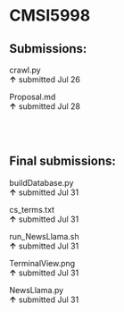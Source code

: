 # CMSI5998

## Submissions:   
crawl.py  
**↑**   submitted Jul 26   
    
Proposal.md    
**↑**   submitted Jul 28

\
&nbsp;


## Final submissions:   
buildDatabase.py    
**↑**   submitted Jul 31    
    
cs_terms.txt    
**↑**   submitted Jul 31   
     
run_NewsLlama.sh    
**↑**   submitted Jul 31   
     
TerminalView.png   
**↑**   submitted Jul 31   

NewsLlama.py    
**↑**   submitted Jul 31   
 
